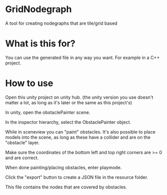 # GridNodegraph
A tool for creating nodegraphs that are tile/grid based

# What is this for?
You can use the generated file in any way you want. For example in a C++ project.

# How to use
Open this unity project on unity hub. 
(the unity version you use doesn't matter a lot, as long as it's later or the same as this project's)

In unity, open the obstaclePainter scene.

In the inspector hierarchy, select the ObstaclePainter object.

While in sceneview you can "paint" obstacles.
It's also possible to place models into the scene, as long as these have a collider and are on the "obstacle" layer.

Make sure the coordinates of the bottom left and top right corners are >= 0 and are correct.

When done painting/placing obstacles, enter playmode.

Click the "export" button to create a JSON file in the resource folder.

This file contains the nodes that are covered by obstacles.
